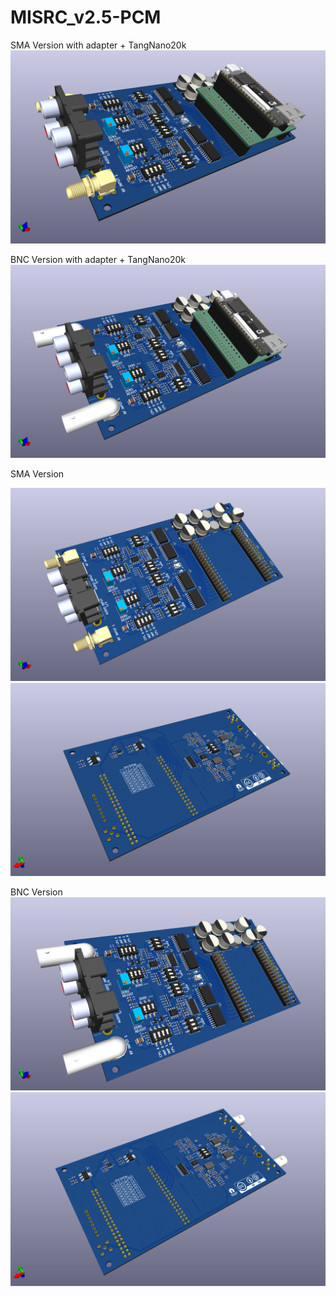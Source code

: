 # MISRC_v2.5-PCM

SMA Version with adapter + TangNano20k
![MISRC_v2 5_SMA_TOP](https://github.com/peppi001/MISRC_v2.5-PCM/blob/main/3D_Pics/MISRC_v2.5_SMA_TOP_with_TangNano20k.png)

BNC Version with adapter + TangNano20k
![MISRC_v2 5_SMA_TOP](https://github.com/peppi001/MISRC_v2.5-PCM/blob/main/3D_Pics/MISRC_v2.5_BNC_TOP_with_TangNano20k.png)

SMA Version

![MISRC_v2 5_SMA_TOP](https://github.com/peppi001/MISRC_v2.5-PCM/blob/main/3D_Pics/MISRC_v2.5_SMA_TOP.png)
![MISRC_v2 5_SMA_BOT](https://github.com/peppi001/MISRC_v2.5-PCM/blob/main/3D_Pics/MISRC_v2.5_SMA_BOT.png)

BNC Version
![MISRC_v2 5_BNC_Top](https://github.com/peppi001/MISRC_v2.5-PCM/blob/main/3D_Pics/MISRC_v2.5_BNC_TOP.png)
![MISRC_v2 5_BNC_BOT](https://github.com/peppi001/MISRC_v2.5-PCM/blob/main/3D_Pics/MISRC_v2.5_BNC_BOT.png)

